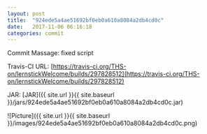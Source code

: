 ```yaml
---
layout: post
title:  "924ede5a4ae51692bf0eb0a610a8084a2db4cd0c"
date:   2017-11-06 06:16:18
categories: commit
---
```


Commit Massage: fixed script  

Travis-CI URL: [https://travis-ci.org/THS-on/lernstickWelcome/builds/297828512](https://travis-ci.org/THS-on/lernstickWelcome/builds/297828512)

JAR: [JAR]({{ site.url }}{{ site.baseurl }}/jars/924ede5a4ae51692bf0eb0a610a8084a2db4cd0c.jar)

![Picture]({{ site.url }}{{ site.baseurl }}/images/924ede5a4ae51692bf0eb0a610a8084a2db4cd0c.png)

